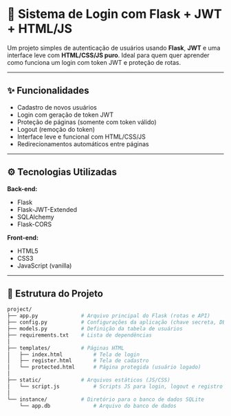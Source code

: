# 🔐 Sistema de Login com Flask + JWT + HTML/JS

Um projeto simples de autenticação de usuários usando **Flask**, **JWT** e uma interface leve com **HTML/CSS/JS puro**. Ideal para quem quer aprender como funciona um login com token JWT e proteção de rotas.

---

## ✨ Funcionalidades

- Cadastro de novos usuários
- Login com geração de token JWT
- Proteção de páginas (somente com token válido)
- Logout (remoção do token)
- Interface leve e funcional com HTML/CSS/JS
- Redirecionamentos automáticos entre páginas

---

## ⚙️ Tecnologias Utilizadas

**Back-end:**
- Flask
- Flask-JWT-Extended
- SQLAlchemy
- Flask-CORS

**Front-end:**
- HTML5
- CSS3
- JavaScript (vanilla)

---

## 🧱 Estrutura do Projeto

```bash
project/
├── app.py              # Arquivo principal do Flask (rotas e API)
├── config.py           # Configurações da aplicação (chave secreta, DB)
├── models.py           # Definição da tabela de usuários
├── requirements.txt    # Lista de dependências
│
├── templates/          # Páginas HTML
│   ├── index.html          # Tela de login
│   ├── register.html       # Tela de cadastro
│   └── protected.html      # Página protegida (usuário logado)
│
├── static/             # Arquivos estáticos (JS/CSS)
│   └── script.js           # Scripts JS para login, logout e registro
│
└── instance/           # Diretório para o banco de dados SQLite
    └── app.db              # Arquivo do banco de dados


